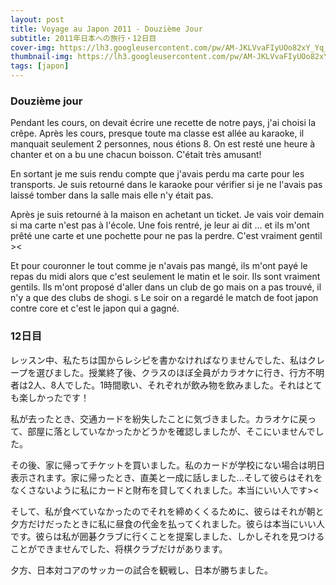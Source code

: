 ```yaml
---
layout: post
title: Voyage au Japon 2011 - Douzième Jour
subtitle: 2011年日本への旅行・12日目
cover-img: https://lh3.googleusercontent.com/pw/AM-JKLVvaFIyUOo82xY_Yq_79P8dm9M5zHDmy2RhXd75GBrtlVQEGK9u3PGg8nEeJIm4nobB9_g8Jw0Y3X72QjQ6SUrjMFhRtryPcgtzT0Fh6yRWrLZLquLCKBfV-GrOES_9_-IS9tUOBuqydGoiAnFn4zd9=w2160-h1216-no?authuser=0
thumbnail-img: https://lh3.googleusercontent.com/pw/AM-JKLVvaFIyUOo82xY_Yq_79P8dm9M5zHDmy2RhXd75GBrtlVQEGK9u3PGg8nEeJIm4nobB9_g8Jw0Y3X72QjQ6SUrjMFhRtryPcgtzT0Fh6yRWrLZLquLCKBfV-GrOES_9_-IS9tUOBuqydGoiAnFn4zd9=w2160-h1216-no?authuser=0
tags: [japon]
---
```


### Douzième jour

Pendant les cours, on devait écrire une recette de notre pays, j'ai choisi la crêpe. Après les cours, presque toute ma classe est allée au karaoke, il manquait seulement 2 personnes, nous étions 8. On est resté une heure à chanter et on a bu une chacun boisson. C'était très amusant! 

En sortant je me suis rendu compte que j'avais perdu ma carte pour les transports. Je suis retourné dans le karaoke pour vérifier si je ne l'avais pas laissé tomber dans la salle mais elle n'y était pas. 

Après je suis retourné à la maison en achetant un ticket. Je vais voir demain si ma carte n'est pas à l'école. Une fois rentré, je leur ai dit ... et ils m'ont prêté une carte et une pochette pour ne pas la perdre. C'est vraiment gentil >< 

Et pour couronner le tout comme je n'avais pas mangé, ils m'ont payé le repas du midi alors que c'est seulement le matin et le soir. Ils sont vraiment gentils. Ils m'ont proposé d'aller dans un club de go mais on a pas trouvé, il n'y a que des clubs de shogi. 
s
Le soir on a regardé le match de foot japon contre core et c'est le japon qui a gagné. 

### 12日目

レッスン中、私たちは国からレシピを書かなければなりませんでした、私はクレープを選びました。授業終了後、クラスのほぼ全員がカラオケに行き、行方不明者は2人、8人でした。1時間歌い、それぞれが飲み物を飲みました。それはとても楽しかったです！ 

私が去ったとき、交通カードを紛失したことに気づきました。カラオケに戻って、部屋に落としていなかったかどうかを確認しましたが、そこにいませんでした。

その後、家に帰ってチケットを買いました。私のカードが学校にない場合は明日表示されます。家に帰ったとき、直美と一成に話しました...そして彼らはそれをなくさないように私にカードと財布を貸してくれました。本当にいい人です><

そして、私が食べていなかったのでそれを締めくくるために、彼らはそれが朝と夕方だけだったときに私に昼食の代金を払ってくれました。彼らは本当にいい人です。彼らは私が囲碁クラブに行くことを提案しました、しかしそれを見つけることができませんでした、将棋クラブだけがあります。

夕方、日本対コアのサッカーの試合を観戦し、日本が勝ちました。